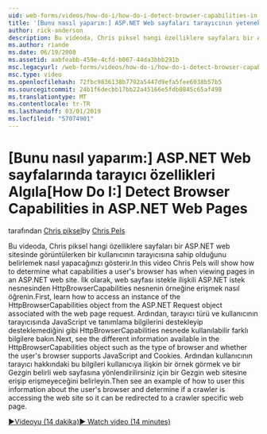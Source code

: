 ```yaml
---
uid: web-forms/videos/how-do-i/how-do-i-detect-browser-capabilities-in-aspnet-web-pages
title: '[Bunu nasıl yaparım:] ASP.NET Web sayfaları tarayıcının yeteneklerini saptamak | Microsoft Docs'
author: rick-anderson
description: Bu videoda, Chris piksel hangi özelliklere sayfaları bir ASP.NET web sitesinde görüntülerken bir kullanıcının tarayıcısına sahip olduğunu belirlemek nasıl yapacağınızı gösterir. Öncelikle, bilgi hesabı nasıl yapılır...
ms.author: riande
ms.date: 06/19/2008
ms.assetid: aabfeabb-459e-4cfd-b067-44da3bbb291b
msc.legacyurl: /web-forms/videos/how-do-i/how-do-i-detect-browser-capabilities-in-aspnet-web-pages
msc.type: video
ms.openlocfilehash: 72fbc9836138b7792a5447d9efa5fee6038b57b5
ms.sourcegitcommit: 24b1f6decbb17bb22a45166e5fdb0845c65af498
ms.translationtype: MT
ms.contentlocale: tr-TR
ms.lasthandoff: 03/01/2019
ms.locfileid: "57074901"
---
```

<a name="how-do-i-detect-browser-capabilities-in-aspnet-web-pages"></a><span data-ttu-id="7f70d-104">[Bunu nasıl yaparım:] ASP.NET Web sayfalarında tarayıcı özellikleri Algıla</span><span class="sxs-lookup"><span data-stu-id="7f70d-104">[How Do I:] Detect Browser Capabilities in ASP.NET Web Pages</span></span>
====================
<span data-ttu-id="7f70d-105">tarafından [Chris piksel](https://twitter.com/chrispels)</span><span class="sxs-lookup"><span data-stu-id="7f70d-105">by [Chris Pels](https://twitter.com/chrispels)</span></span>

<span data-ttu-id="7f70d-106">Bu videoda, Chris piksel hangi özelliklere sayfaları bir ASP.NET web sitesinde görüntülerken bir kullanıcının tarayıcısına sahip olduğunu belirlemek nasıl yapacağınızı gösterir.</span><span class="sxs-lookup"><span data-stu-id="7f70d-106">In this video Chris Pels will show how to determine what capabilities a user's browser has when viewing pages in an ASP.NET web site.</span></span> <span data-ttu-id="7f70d-107">İlk olarak, web sayfası istekle ilişkili ASP.NET istek nesnesinden HttpBrowserCapabilities nesnenin örneğine erişmek nasıl öğrenin.</span><span class="sxs-lookup"><span data-stu-id="7f70d-107">First, learn how to access an instance of the HttpBrowserCapabilities object from the ASP.NET Request object associated with the web page request.</span></span> <span data-ttu-id="7f70d-108">Ardından, tarayıcı türü ve kullanıcının tarayıcısında JavaScript ve tanımlama bilgilerini destekleyip desteklemediğini gibi HttpBrowserCapabilities nesnede kullanılabilir farklı bilgilere bakın.</span><span class="sxs-lookup"><span data-stu-id="7f70d-108">Next, see the different information available in the HttpBrowserCapabilities object such as the type of browser and whether the user's browser supports JavaScript and Cookies.</span></span> <span data-ttu-id="7f70d-109">Ardından kullanıcının tarayıcı hakkındaki bu bilgileri kullanıcıya ilişkin bir örnek görmek ve bir Gezgin belirli web sayfasına yönlendirilirsiniz için bir Gezgin web sitesine erişip erişmeyeceğini belirleyin.</span><span class="sxs-lookup"><span data-stu-id="7f70d-109">Then see an example of how to user this information about the user's browser and determine if a crawler is accessing the web site so it can be redirected to a crawler specific web page.</span></span>

[<span data-ttu-id="7f70d-110">&#9654;Videoyu (14 dakika)</span><span class="sxs-lookup"><span data-stu-id="7f70d-110">&#9654; Watch video (14 minutes)</span></span>](https://channel9.msdn.com/Blogs/ASP-NET-Site-Videos/how-do-i-detect-browser-capabilities-in-aspnet-web-pages)
